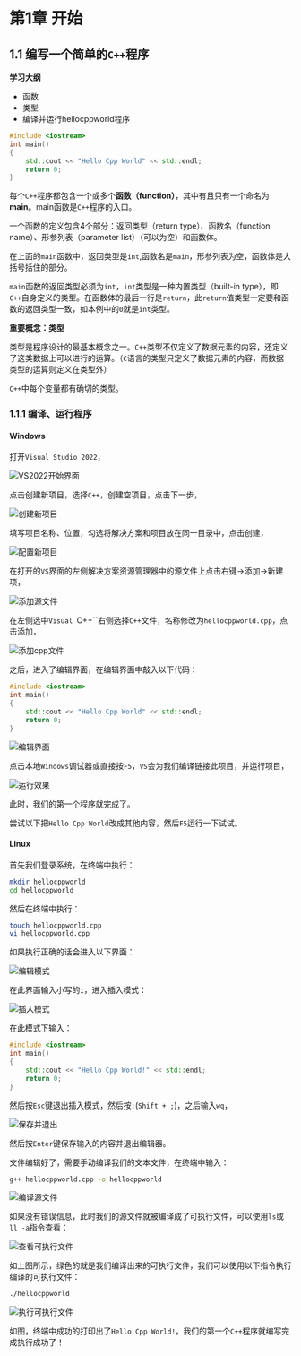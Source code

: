# 第1章 开始

## 1.1 编写一个简单的`C++`程序

**学习大纲**

* 函数
* 类型
* 编译并运行hellocppworld程序

```cpp
#include <iostream>
int main()
{
    std::cout << "Hello Cpp World" << std::endl;
    return 0;
}
```

每个`C++`程序都包含一个或多个**函数（function）**，其中有且只有一个命名为**main**。main函数是`C++`程序的入口。

一个函数的定义包含4个部分：返回类型（return type）、函数名（function name）、形参列表（parameter list）（可以为空）和函数体。

在上面的`main`函数中，返回类型是`int`,函数名是`main`，形参列表为空，函数体是大括号括住的部分。

`main`函数的返回类型必须为`int`，`int`类型是一种内置类型（built-in type），即`C++`自身定义的类型。在函数体的最后一行是`return`，此`return`值类型一定要和函数的返回类型一致，如本例中的`0`就是`int`类型。

**重要概念：类型**

类型是程序设计的最基本概念之一。`C++`类型不仅定义了数据元素的内容，还定义了这类数据上可以进行的运算。（`C`语言的类型只定义了数据元素的内容，而数据类型的运算则定义在类型外）

`C++`中每个变量都有确切的类型。

### 1.1.1 编译、运行程序

#### Windows

打开`Visual Studio 2022`，

![VS2022开始界面](https://s2.loli.net/2022/05/29/8YJqmpGEMfeHXCo.png)

点击创建新项目，选择`C++`，创建空项目，点击下一步，

![创建新项目](https://s2.loli.net/2022/05/29/kaXYlSrmJ8jg9KI.png)

填写项目名称、位置，勾选将解决方案和项目放在同一目录中，点击创建，

![配置新项目](https://s2.loli.net/2022/05/29/Kkeg3vsFVyGLrB7.png)

在打开的`VS`界面的左侧解决方案资源管理器中的源文件上点击右键->添加->新建项，

![添加源文件](https://s2.loli.net/2022/05/29/cDESYTBdxfGPLyI.png)

在左侧选中`Visual `C++``右侧选择`C++`文件，名称修改为`hellocppworld.cpp`，点击添加，

![添加cpp文件](https://s2.loli.net/2022/05/29/6iqXfY4IGhDsN8n.png)

之后，进入了编辑界面，在编辑界面中敲入以下代码：

```cpp
#include <iostream>
int main()
{
    std::cout << "Hello Cpp World" << std::endl;
    return 0;
}
```

![编辑界面](https://s2.loli.net/2022/05/29/qfYgWcj9onrpuQD.png)

点击本地`Windows`调试器或直接按`F5`，`VS`会为我们编译链接此项目，并运行项目，

![运行效果](https://s2.loli.net/2022/05/29/6ZYcDHMKORLjPJV.png)

此时，我们的第一个程序就完成了。

尝试以下把`Hello Cpp World`改成其他内容，然后`F5`运行一下试试。

#### Linux

首先我们登录系统，在终端中执行：

```sh
mkdir hellocppworld
cd hellocppworld
```

然后在终端中执行：

```sh
touch hellocppworld.cpp
vi hellocppworld.cpp
```

如果执行正确的话会进入以下界面：

![编辑模式](https://s2.loli.net/2022/05/29/itZrBnTYexwJbgm.png)

在此界面输入小写的`i`，进入插入模式：

![插入模式](https://s2.loli.net/2022/05/29/DI9Chngu6mRpq1j.png)

在此模式下输入：

```cpp
#include <iostream>
int main()
{
    std::cout << "Hello Cpp World!" << std::endl;
    return 0;
}
```

然后按`Esc`键退出插入模式，然后按`:`(`Shift + ;`)，之后输入`wq`，

![保存并退出](https://s2.loli.net/2022/05/29/vcpkJyjz4o2wnKl.png)

然后按`Enter`键保存输入的内容并退出编辑器。

文件编辑好了，需要手动编译我们的文本文件，在终端中输入：

```sh
g++ hellocppworld.cpp -o hellocppworld
```

![编译源文件](https://s2.loli.net/2022/05/29/AoFDVvhlfCPYyX6.png)

如果没有错误信息，此时我们的源文件就被编译成了可执行文件，可以使用`ls`或`ll -a`指令查看：

![查看可执行文件](https://s2.loli.net/2022/05/29/eCMESJvkubhisD3.png)

如上图所示，绿色的就是我们编译出来的可执行文件，我们可以使用以下指令执行编译的可执行文件：

```sh
./hellocppworld
```

![执行可执行文件](https://s2.loli.net/2022/05/29/Fy6ouvwCad8D1h4.png)

如图，终端中成功的打印出了`Hello Cpp World!`，我们的第一个`C++`程序就编写完成执行成功了！

